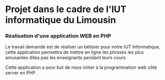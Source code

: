 # Projet dans le cadre de l'IUT informatique du Limousin

### Réalisation d'une application WEB en PHP

Le travail demandé est de réaliser un bétisier pour notre IUT Informatique, cette application permettra de mettre en ligne les phrases les plus amusantes dites pas les enseignants pendant leurs cours.

Cette application a pour but de nous initier à la programmation web côté server en PHP.
